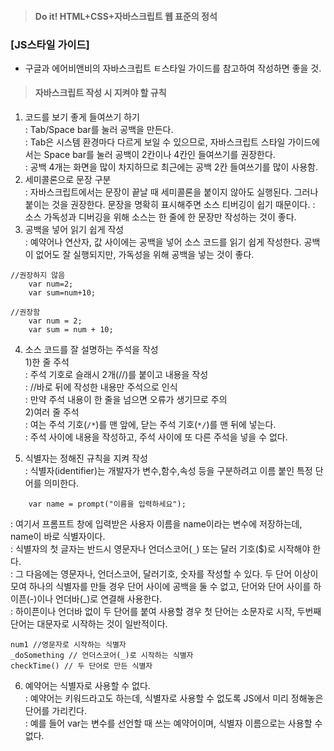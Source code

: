 > #### Do it! HTML+CSS+자바스크립트 웹 표준의 정석
 ### [JS스타일 가이드]
- 구글과 에어비앤비의 자바스크립트 ㅌ스타일 가이드를 참고하여 작성하면 좋을 것.
> #### 자바스크립트 작성 시 지켜야 할 규칙
1. 코드를 보기 좋게 들여쓰기 하기  
: Tab/Space bar를 눌러 공백을 만든다.  
: Tab은 시스템 환경마다 다르게 보일 수 있으므로, 자바스크립트 스타일 가이드에서는 Space bar를 눌러 공백이 2칸이나 4칸인 들여쓰기를 권장한다.  
: 공백 4개는 화면을 많이 차지하므로 최근에는 공백 2칸 들여쓰기를 많이 사용함.
2. 세미콜론으로 문장 구분  
: 자바스크립트에서는 문장이 끝날 때 세미콜론을 붙이지 않아도 실행된다. 그러나 붙이는 것을 권장한다. 문장을 명확히 표시해주면 소스 티버깅이 쉽기 때문이다. 
: 소스 가독성과 디버깅을 위해 소스는 한 줄에 한 문장만 작성하는 것이 좋다.
3. 공백을 넣어 읽기 쉽게 작성  
: 예약어나 연산자, 값 사이에는 공백을 넣어 소스 코드를 읽기 쉽게 작성한다. 공백이 없어도 잘 실행되지만, 가독성을 위해 공백을 넣는 것이 좋다.
```
//권장하지 않음
    var num=2;
    var sum=num+10;

//권장함
    var num = 2;
    var sum = num + 10;
```
4. 소스 코드를 잘 설명하는 주석을 작성  
1)한 줄 주석  
:  주석 기호로 슬래시 2개(//)를 붙이고 내용을 작성  
: //바로 뒤에 작성한 내용만 주석으로 인식  
: 만약 주석 내용이 한 줄을 넘으면 오류가 생기므로 주의  
2)여러 줄 주석  
: 여는 주석 기호(`/*`)를 맨 앞에, 닫는 주석 기호(`*/`)를 맨 뒤에 넣는다.  
: 주석 사이에 내용을 작성하고, 주석 사이에 또 다른 주석을 넣을 수 없다.

5. 식별자는 정해진 규칙을 지켜 작성  
: 식별자(identifier)는 개발자가 변수,함수,속성 등을 구분하려고 이름 붙인 특정 단어를 의미한다.  
```
    var name = prompt("이름을 입력하세요");
```
: 여기서 프롬프트 창에 입력받은 사용자 이름을 name이라는 변수에 저장하는데, name이 바로 식별자이다.  
 : 식별자의 첫 글자는 반드시 영문자나 언더스코어(`_`) 또는 달러 기호($)로 시작해야 한다.  
 : 그 다음에는 영문자나, 언더스코어, 달러기호, 숫자를 작성할 수 있다. 두 단어 이상이 모여 하나의 식별자를 만들 경우 단어 사이에 공백을 둘 수 없고, 단어와 단어 사이를 하이픈(-)이나 언더바(_)로 연결해 사용한다.  
 : 하이픈이나 언더바 없이 두 단어를 붙여 사용할 경우 첫 단어는 소문자로 시작, 두번째 단어는 대문자로 시작하는 것이 일반적이다.
 ```
 num1 //영문자로 시작하는 식별자
 _doSomething // 언더스코어(_)로 시작하는 식별자
 checkTime() // 두 단어로 만든 식별자
 ```

 6. 예약어는 식별자로 사용할 수 없다.  
 : 예약어는 키워드라고도 하는데, 식별자로 사용할 수 없도록 JS에서 미리 정해놓은 단어를 가리킨다.  
 : 예를 들어 var는 변수를 선언할 때 쓰는 예약어이며, 식별자 이름으로는 사용할 수 없다.